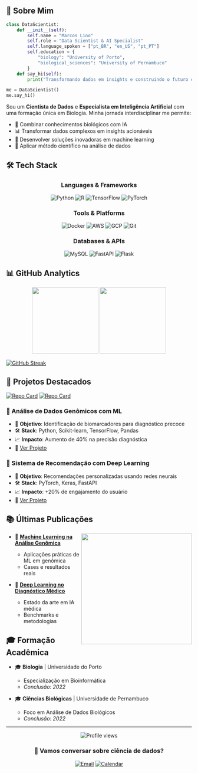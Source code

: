 ## 🎯 Sobre Mim

```python
class DataScientist:
    def __init__(self):
        self.name = "Marcos Lino"
        self.role = "Data Scientist & AI Specialist"
        self.language_spoken = ["pt_BR", "en_US", "pt_PT"]
        self.education = {
            "biology": "University of Porto",
            "biological_sciences": "University of Pernambuco"
        }
    def say_hi(self):
        print("Transformando dados em insights e construindo o futuro com IA!")

me = DataScientist()
me.say_hi()
```

Sou um **Cientista de Dados** e **Especialista em Inteligência Artificial** com uma formação única em Biologia. Minha jornada interdisciplinar me permite:

- 🧬 Combinar conhecimentos biológicos com IA
- 📊 Transformar dados complexos em insights acionáveis
- 🤖 Desenvolver soluções inovadoras em machine learning
- 🔬 Aplicar método científico na análise de dados

## 🛠️ Tech Stack

<div align="center">

### Languages & Frameworks

![Python](https://img.shields.io/badge/Python-3776AB?style=for-the-badge&logo=python&logoColor=white)
![R](https://img.shields.io/badge/R-276DC3?style=for-the-badge&logo=r&logoColor=white)
![TensorFlow](https://img.shields.io/badge/TensorFlow-FF6F00?style=for-the-badge&logo=tensorflow&logoColor=white)
![PyTorch](https://img.shields.io/badge/PyTorch-EE4C2C?style=for-the-badge&logo=pytorch&logoColor=white)

### Tools & Platforms

![Docker](https://img.shields.io/badge/Docker-2496ED?style=for-the-badge&logo=docker&logoColor=white)
![AWS](https://img.shields.io/badge/AWS-232F3E?style=for-the-badge&logo=amazon-aws&logoColor=white)
![GCP](https://img.shields.io/badge/GCP-4285F4?style=for-the-badge&logo=google-cloud&logoColor=white)
![Git](https://img.shields.io/badge/Git-F05032?style=for-the-badge&logo=git&logoColor=white)

### Databases & APIs

![MySQL](https://img.shields.io/badge/MySQL-4479A1?style=for-the-badge&logo=mysql&logoColor=white)
![FastAPI](https://img.shields.io/badge/FastAPI-009688?style=for-the-badge&logo=fastapi&logoColor=white)
![Flask](https://img.shields.io/badge/Flask-000000?style=for-the-badge&logo=flask&logoColor=white)

</div>

## 📊 GitHub Analytics

<div align="center">
  <img height="180em" src="https://github-readme-stats.vercel.app/api?username=marcosflino&show_icons=true&theme=radical&include_all_commits=true&count_private=true&hide_border=true"/>
  <img height="180em" src="https://github-readme-stats.vercel.app/api/top-langs/?username=marcosflino&layout=compact&langs_count=8&theme=radical&hide_border=true"/>
</div>

[![GitHub Streak](https://github-readme-streak-stats.herokuapp.com/?user=marcosflino&theme=radical&hide_border=true)](https://git.io/streak-stats)

## 🚀 Projetos Destacados

[![Repo Card](https://github-readme-stats.vercel.app/api/pin/?username=marcosflino&repo=genomic-analysis&theme=radical&hide_border=true)](https://github.com/marcosflino/genomic-analysis)
[![Repo Card](https://github-readme-stats.vercel.app/api/pin/?username=marcosflino&repo=deep-recommender&theme=radical&hide_border=true)](https://github.com/marcosflino/deep-recommender)

### 🧬 Análise de Dados Genômicos com ML
- 🎯 **Objetivo**: Identificação de biomarcadores para diagnóstico precoce
- 🛠️ **Stack**: Python, Scikit-learn, TensorFlow, Pandas
- 📈 **Impacto**: Aumento de 40% na precisão diagnóstica
- 🔗 [Ver Projeto](https://github.com/marcosflino/genomic-analysis)

### 🤖 Sistema de Recomendação com Deep Learning
- 🎯 **Objetivo**: Recomendações personalizadas usando redes neurais
- 🛠️ **Stack**: PyTorch, Keras, FastAPI
- 📈 **Impacto**: +20% de engajamento do usuário
- 🔗 [Ver Projeto](https://github.com/marcosflino/deep-recommender)

## 📚 Últimas Publicações

<img align="right" width="300" src="https://media.giphy.com/media/L8K62iTDkzGX6/giphy.gif" />

- 📖 [**Machine Learning na Análise Genômica**](https://medium.com/marcosflino)
  - Aplicações práticas de ML em genômica
  - Cases e resultados reais

- 📖 [**Deep Learning no Diagnóstico Médico**](https://medium.com/marcosflino)
  - Estado da arte em IA médica
  - Benchmarks e metodologias

## 🎓 Formação Acadêmica

- 🎓 **Biologia** | Universidade do Porto
  - Especialização em Bioinformática
  - *Conclusão: 2022*

- 🎓 **Ciências Biológicas** | Universidade de Pernambuco
  - Foco em Análise de Dados Biológicos
  - *Conclusão: 2022*

---

<div align="center">
  <img src="https://komarev.com/ghpvc/?username=marcosflino&label=Profile%20Views&color=blueviolet&style=flat-square" alt="Profile views" />
</div>

<div align="center">

### 💬 Vamos conversar sobre ciência de dados?

[![Email](https://img.shields.io/badge/Email-D14836?style=for-the-badge&logo=gmail&logoColor=white)](mailto:seu.email@gmail.com)
[![Calendar](https://img.shields.io/badge/Calendly-0069FF?style=for-the-badge&logo=googlecalendar&logoColor=white)](https://calendly.com/seucalendly)

</div>
